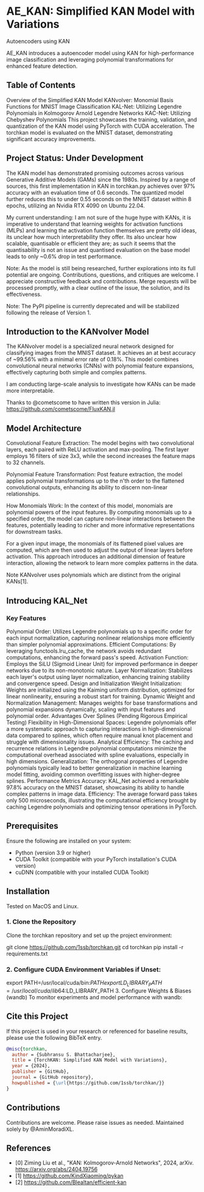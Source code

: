 # AE_KAN: Simplified KAN Model with Variations
Autoencoders using KAN 

AE_KAN introduces a autoencoder model using KAN for high-performance image classification and leveraging polynomial transformations for enhanced feature detection.

## Table of Contents
Overview of the Simplified KAN Model
KANvolver: Monomial Basis Functions for MNIST Image Classification
KAL-Net: Utilizing Legendre Polynomials in Kolmogorov Arnold Legendre Networks
KAC-Net: Utilizing Chebyshev Polynomials
This project showcases the training, validation, and quantization of the KAN model using PyTorch with CUDA acceleration. The torchkan model is evaluated on the MNIST dataset, demonstrating significant accuracy improvements.

## Project Status: Under Development
The KAN model has demonstrated promising outcomes across various Generative Additive Models (GAMs) since the 1980s. Inspired by a range of sources, this first implementation in KAN in torchkan.py achieves over 97% accuracy with an evaluation time of 0.6 seconds. The quantized model further reduces this to under 0.55 seconds on the MNIST dataset within 8 epochs, utilizing an Nvidia RTX 4090 on Ubuntu 22.04.

My current understanding: I am not sure of the huge hype with KANs, it is imperative to understand that learning weights for activation functions (MLPs) and learning the activation function themselves are pretty old ideas, its unclear how much interpretability they offer. Its also unclear how scalable, quantisable or efficient they are; as such it seems that the quantisability is not an issue and quantised evaluation on the base model leads to only ~0.6% drop in test performance.

Note: As the model is still being researched, further explorations into its full potential are ongoing. Contributions, questions, and critiques are welcome. I appreciate constructive feedback and contributions. Merge requests will be processed promptly, with a clear outline of the issue, the solution, and its effectiveness.

Note: The PyPI pipeline is currently deprecated and will be stabilized following the release of Version 1.

## Introduction to the KANvolver Model
The KANvolver model is a specialized neural network designed for classifying images from the MNIST dataset. It achieves an at best accuracy of ~99.56% with a minimal error rate of 0.18%. This model combines convolutional neural networks (CNNs) with polynomial feature expansions, effectively capturing both simple and complex patterns.

I am conducting large-scale analysis to investigate how KANs can be made more interpretable.

Thanks to @cometscome to have written this version in Julia: https://github.com/cometscome/FluxKAN.jl

## Model Architecture
Convolutional Feature Extraction: The model begins with two convolutional layers, each paired with ReLU activation and max-pooling. The first layer employs 16 filters of size 3x3, while the second increases the feature maps to 32 channels.

Polynomial Feature Transformation: Post feature extraction, the model applies polynomial transformations up to the n'th order to the flattened convolutional outputs, enhancing its ability to discern non-linear relationships.

How Monomials Work: In the context of this model, monomials are polynomial powers of the input features. By computing monomials up to a specified order, the model can capture non-linear interactions between the features, potentially leading to richer and more informative representations for downstream tasks.

For a given input image, the monomials of its flattened pixel values are computed, which are then used to adjust the output of linear layers before activation. This approach introduces an additional dimension of feature interaction, allowing the network to learn more complex patterns in the data.

Note KANvolver uses polynomials which are distinct from the original KANs[1].

## Introducing KAL_Net

### Key Features
Polynomial Order: Utilizes Legendre polynomials up to a specific order for each input normalization, capturing nonlinear relationships more efficiently than simpler polynomial approximations.
Efficient Computations: By leveraging functools.lru_cache, the network avoids redundant computations, enhancing the forward pass's speed.
Activation Function: Employs the SiLU (Sigmoid Linear Unit) for improved performance in deeper networks due to its non-monotonic nature.
Layer Normalization: Stabilizes each layer's output using layer normalization, enhancing training stability and convergence speed.
Design and Initialization
Weight Initialization: Weights are initialized using the Kaiming uniform distribution, optimized for linear nonlinearity, ensuring a robust start for training.
Dynamic Weight and Normalization Management: Manages weights for base transformations and polynomial expansions dynamically, scaling with input features and polynomial order.
Advantages Over Splines (Pending Rigorous Empirical Testing)
Flexibility in High-Dimensional Spaces: Legendre polynomials offer a more systematic approach to capturing interactions in high-dimensional data compared to splines, which often require manual knot placement and struggle with dimensionality issues.
Analytical Efficiency: The caching and recurrence relations in Legendre polynomial computations minimize the computational overhead associated with spline evaluations, especially in high dimensions.
Generalization: The orthogonal properties of Legendre polynomials typically lead to better generalization in machine learning model fitting, avoiding common overfitting issues with higher-degree splines.
Performance Metrics
Accuracy: KAL_Net achieved a remarkable 97.8% accuracy on the MNIST dataset, showcasing its ability to handle complex patterns in image data.
Efficiency: The average forward pass takes only 500 microseconds, illustrating the computational efficiency brought by caching Legendre polynomials and optimizing tensor operations in PyTorch.

## Prerequisites
Ensure the following are installed on your system:

* Python (version 3.9 or higher)
* CUDA Toolkit (compatible with your PyTorch installation's CUDA version)
* cuDNN (compatible with your installed CUDA Toolkit)

## Installation
Tested on MacOS and Linux.

### 1. Clone the Repository
Clone the torchkan repository and set up the project environment:

git clone https://github.com/1ssb/torchkan.git
cd torchkan
pip install -r requirements.txt

### 2. Configure CUDA Environment Variables if Unset:
export PATH=/usr/local/cuda/bin:$PATH
export LD_LIBRARY_PATH=/usr/local/cuda/lib64:$LD_LIBRARY_PATH
3. Configure Weights & Biases (wandb)
To monitor experiments and model performance with wandb:

## Cite this Project
If this project is used in your research or referenced for baseline results, please use the following BibTeX entry.
```bibtex
@misc{torchkan,
  author = {Subhransu S. Bhattacharjee},
  title = {TorchKAN: Simplified KAN Model with Variations},
  year = {2024},
  publisher = {GitHub},
  journal = {GitHub repository},
  howpublished = {\url{https://github.com/1ssb/torchkan/}}
}
```

## Contributions
Contributions are welcome. Please raise issues as needed. Maintained solely by @AminMoradiXL.

## References
* [0] Ziming Liu et al., "KAN: Kolmogorov-Arnold Networks", 2024, arXiv. https://arxiv.org/abs/2404.19756
* [1] https://github.com/KindXiaoming/pykan
* [2] https://github.com/Blealtan/efficient-kan
